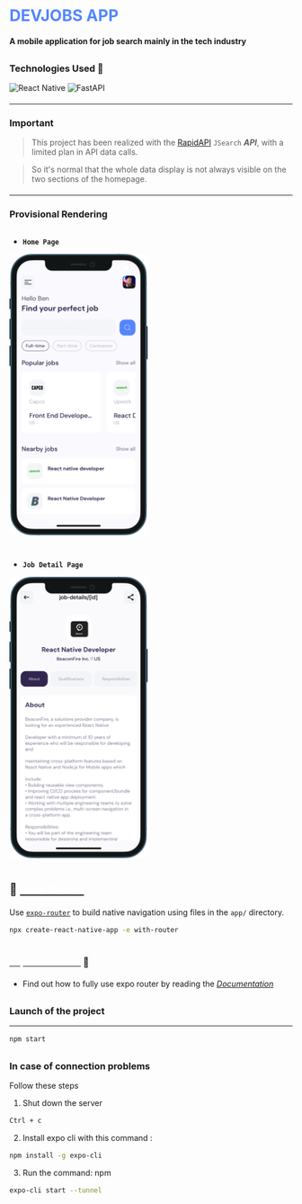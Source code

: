 # <span style="color: #5486ff;">**DEVJOBS APP**</span>

#### A mobile application for job search mainly in the tech industry

<div style="margin-top: 30px;"></div>

### **Technologies Used** 🤖

<div style="margin-top: 10px;"></div>

![React Native](https://img.shields.io/badge/react_native-%2320232a.svg?style=for-the-badge&logo=react&logoColor=%2361DAFB)
![FastAPI](https://img.shields.io/badge/RapidAPI-4b81c0?style=for-the-badge&logo=api)

<div style="margin-top: 20px;"></div>
 
***

<div style="margin-top: 15px;"></div>

### **Important**

<div style="margin-top: 10px;"></div>

> This project has been realized with the [RapidAPI]("https://rapidapi.com/hub/") `JSearch` **_API_**, with a limited plan in API data calls.

<div style="margin-top: 10px;"></div>

> So it's normal that the whole data display is not always visible on the two sections of the homepage.

<div style="margin-top: 20px;"></div>

---

<div style="margin-top: 20px;"></div>

### **Provisional Rendering**

<div style="margin-top: 30px;"></div>

- **`Home Page`**

<img src="assets/images/iPhone-README-image.png" style="height: 500px"/>

<div style="margin-top: 40px;"></div>

<!-- <div style="margin-top: 30px;"></div> -->

- **`Job Detail Page`**

<img src="assets/images/iphone-readme-job-details-image.png" style="height: 500px"/>

<div style="margin-top: 10px;"></div>

#

<div style="margin-top: 35px;"></div>

## 🚀 [<span style="font-weight: bold; color: white">How to use</span>](#🚀-how-to-use)

<div style="margin-top: 20px;"></div>

Use [`expo-router`](https://expo.github.io/router) to build native navigation using files in the `app/` directory.

```sh
npx create-react-native-app -e with-router
```

#

<div style="margin-top: 30px;"></div>

### [<span style="font-weight: bold; color: white">Expo router Info</span>](#expo-router-info) 📝

<div style="margin-top: 20px;"></div>

- Find out how to fully use expo router by reading the [_Documentation_](https://expo.github.io/router)

<div style="margin-top: 30px;"></div>

### **Launch of the project**

---

```sh
npm start
```

<div style="margin-top: 30px;"></div>

### **In case of connection problems**

Follow these steps

1. Shut down the server

```sh
Ctrl + c
```

2. Install expo cli with this command :

```sh
npm install -g expo-cli
```

3. Run the command: npm

```sh
expo-cli start --tunnel
```

